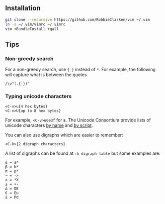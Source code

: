 Installation
------------

```bash
git clone --recursive https://github.com/RobbieClarken/vim ~/.vim
ln -s ~/.vim/vimrc ~/.vimrc
vim +BundleInstall +qall
```

Tips
----

### Non-greedy search

For a non-greedy search, use `{-}` instead of `*`. For example, the following will capture what is between the quotes

```vim
/\v"(.{-})"
```

### Typing unicode characters

```vim
<C-v>u{4 hex bytes}
<C-v>U{up to 8 hex bytes}
```

For example, `<C-v>u0e3f` for `฿`. The Unicode Consortium provide lists of unicode characters [by name](http://www.unicode.org/charts/charindex.html) and [by script](http://www.unicode.org/charts/script/index.html).

You can also use digraphs which are easier to remember:

```vim
<C-k>{2 digraph characters}
```

A list of digraphs can be found at `:h digraph-table` but some examples are:

```
α = a*
β = b*
π = p*
→ = ->
× = *X
± = +-
∆ = DE
€ = Eu
£ = Pd
```
